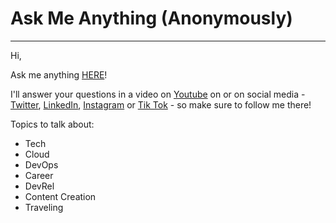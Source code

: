 # Ask Me Anything (Anonymously)
---

Hi,

Ask me anything [HERE](https://ngl.link/juliafmorgado)!

I'll answer your questions in a video on [Youtube](https://www.youtube.com/juliafmorgado) on or on social media - [Twitter](https://twitter.com/juliafmorgado), [LinkedIn](https://www.linkedin.com/in/juliafmorgado), [Instagram](https://www.instagram.com/juliafmorgado/) or [Tik Tok](https://www.tiktok.com/@juliafmorgado) - so make sure to follow me there!

Topics to talk about:

- Tech
- Cloud
- DevOps
- Career
- DevRel
- Content Creation
- Traveling


